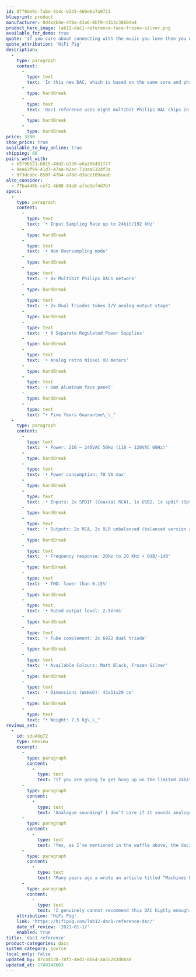 ```yaml
---
id: 87f0de9c-7abe-414c-b2b5-469e6a7a9721
blueprint: product
manufacturer: 0d4e2b4e-4f8a-43a6-8bf0-41b3c3860de4
product_hero_image: lab12-dac1-reference-face-frozen-silver.png
available_for_demo: true
quote: 'If you care about connecting with the music you love then you need to get the dac1 auditioned, it’s a truly fabulous bit of kit that allows the music to just play, and for the listener to listen to the music and not the equipment'
quote_attribution: 'HiFi Pig'
description:
  -
    type: paragraph
    content:
      -
        type: text
        text: 'In this new DAC, which is based on the same core and philosophy as the successful and multi- awarded Lab12 Dac1 Special Edition, we pushed the limits even more in all stages, such as power supply stages, digital inputs crucial paths and receivers, jitter reduction, etc. in order to reach the closest approach to the original analog sound.'
      -
        type: hardBreak
      -
        type: text
        text: 'Dac1 reference uses eight multibit Philips DAC chips in a complex parallel configuration right after an efficient layout digital receiver stage, allied with two dual triodes tubes in output stage. Each and every part has been selected for its sonic value that brings identifiable and coherent benefits to the final sound you will hear. The result is one of a kind emotional and transparent sonic performance.'
      -
        type: hardBreak
      -
        type: hardBreak
price: 3390
show_price: true
available_to_buy_online: true
shipping: 60
pairs_well_with:
  - b5f96521-b815-4dd2-b130-e6a266431f77
  - 8ee63f99-41d7-47aa-b2ac-710aa532df3a
  - 9f3dcabc-850f-47b4-a78d-d3ace109aaab
also_consider:
  - 77ba446b-cef2-4b08-84a0-af4e1ef4d7b7
specs:
  -
    type: paragraph
    content:
      -
        type: text
        text: '• Input Sampling Rate up to 24bit/192 kHz'
      -
        type: hardBreak
      -
        type: text
        text: '• Non Oversampling mode'
      -
        type: hardBreak
      -
        type: text
        text: '• 8x Multibit Philips DACs network'
      -
        type: hardBreak
      -
        type: text
        text: '• 2x Dual Triodes tubes I/V analog output stage'
      -
        type: hardBreak
      -
        type: text
        text: '• 6 Separate Regulated Power Supplies'
      -
        type: hardBreak
      -
        type: text
        text: '• Analog retro Nissei VU meters'
      -
        type: hardBreak
      -
        type: text
        text: '• 6mm Aluminum face panel'
      -
        type: hardBreak
      -
        type: text
        text: "• Five Years Guarantee\_\_"
  -
    type: paragraph
    content:
      -
        type: text
        text: '• Power: 210 – 240VAC 50Hz (110 – 120VAC 60Hz)'
      -
        type: hardBreak
      -
        type: text
        text: '• Power consumption: 70 VA max'
      -
        type: hardBreak
      -
        type: text
        text: '• Inputs: 2x SPDIF (Coaxial RCA), 1x USB2, 1x spdif (Optical Toslink)'
      -
        type: hardBreak
      -
        type: text
        text: '• Outputs: 2x RCA, 2x XLR unbalanced (balanced version available)'
      -
        type: hardBreak
      -
        type: text
        text: '• Frequency response: 20Hz to 20 KHz + 0dB/-1dB'
      -
        type: hardBreak
      -
        type: text
        text: '• THD: lower than 0.15%'
      -
        type: hardBreak
      -
        type: text
        text: '• Rated output level: 2.5Vrms'
      -
        type: hardBreak
      -
        type: text
        text: '• Tube complement: 2x 6922 dual triode'
      -
        type: hardBreak
      -
        type: text
        text: '• Available Colours: Matt Black, Frozen Silver'
      -
        type: hardBreak
      -
        type: text
        text: '• Dimensions (WxHxD): 43x11x29 cm'
      -
        type: hardBreak
      -
        type: text
        text: "• Weight: 7.5 Kg\_\_"
reviews_set:
  -
    id: sduA6g72
    type: Review
    excerpt:
      -
        type: paragraph
        content:
          -
            type: text
            text: "If you are going to get hung up on the limited 24bit/192KHz specs of the dac1 then move along, there is nothing for you to see here and you will need to find yourself a machine with better on-paper specifications. If you care about connecting with the music you love then you need to get the dac1 auditioned, it’s a truly fabulous bit of kit that allows the music to just play, and for the listener to listen to the music and not the equipment \_– that’s what I took from it anyway."
      -
        type: paragraph
        content:
          -
            type: text
            text: 'Analogue sounding? I don’t care if it sounds analogue or not, what is analogue sounding, anyway? What I do know is that it has transformed this little, and relatively modest, system into something that I would genuinely pit against anything under 15K for sheer musical enjoyment and the dac1 plays no small part in this.'
      -
        type: paragraph
        content:
          -
            type: text
            text: 'Yes, as I’ve mentioned in the waffle above, the dac1 is accurate and expansive in its presentation, but then there is a certain “je ne sais quoi” that lifts this DAC above and beyond what I could possibly expect for a sub €3K box. It really is that good and the previous DAC was sold to fund it. It’s going nowhere and I genuinely think I would have to spend a good deal more to get more musical enjoyment from a DAC in this system.'
      -
        type: paragraph
        content:
          -
            type: text
            text: 'Many years ago a wrote an article titled “Machines For Joy” and here we have just such a machine!'
      -
        type: paragraph
        content:
          -
            type: text
            text: 'I genuinely cannot recommend this DAC highly enough and sincerely considered creating a new “Editors Choice” award for it – it is that good a sounding bit of kit!'
    attribution: 'HiFi Pig'
    link: 'https://hifipig.com/lab12-dac1-reference-dac/'
    date_of_review: '2021-01-17'
    enabled: true
title: 'dac1 reference'
product-categories: dacs
system_category: source
local_only: false
updated_by: 87ca4130-78f3-4ed1-8b64-aa552d3d08a8
updated_at: 1749147603
---
```


